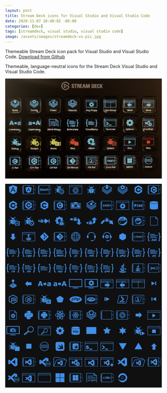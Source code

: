 ```yaml
---
layout: post
title: Stream Deck icons for Visual Studio and Visual Studio Code
date: 2020-11-07 10:40:02 -06:00
categories: [dev]
tags: [streamdeck, visual studio, visual studio code]
image: /assets/images/streamdeck-vs-pic.jpg
---
```


Themeable Stream Deck icon pack for Visual Studio and Visual Studio Code. [Download from Github](https://github.com/keathmilligan/streamdeck-vs-icons)
<!--more-->

Themeable, language-neutral icons for the Stream Deck Visual Studio and Visual Studio Code.

![Stream Deck VS](/assets/images/streamdeck-vs-pic.jpg)

![Stream Deck VS Icons](/assets/images/streamdeck-vs.png)

